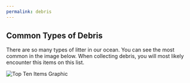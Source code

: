 ```yaml
---
permalink: debris
---
```

## Common Types of Debris

There are so many types of litter in our ocean.  You can see the most common in the image below. When collecting debris, you  will most likely encounter this items on this list.



![Top Ten Items Graphic](http://www.salemsound.org/images/Toptenitems_oc.jpg)

